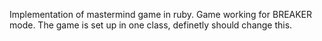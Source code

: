 Implementation of mastermind game in ruby.
Game working for BREAKER mode.
The game is set up in one class, definetly should change this.